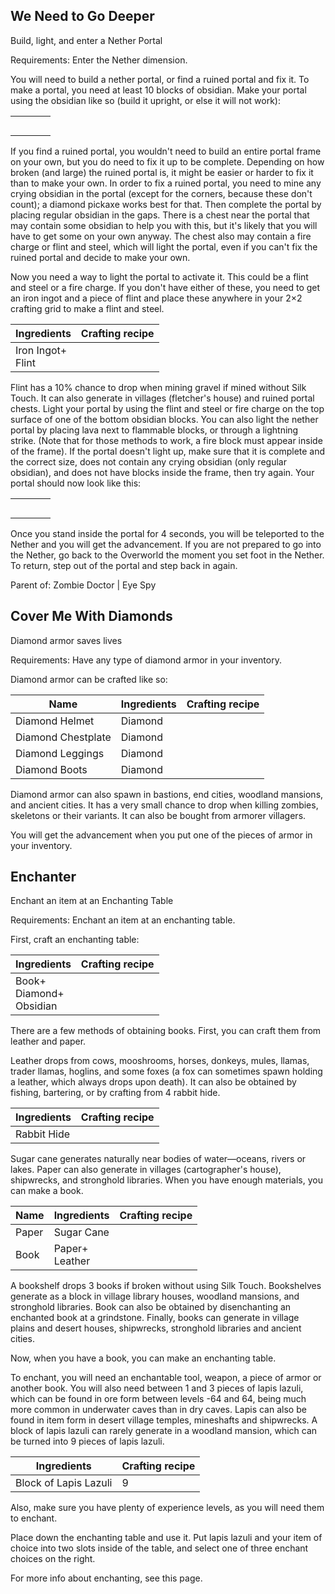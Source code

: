 ## We Need to Go Deeper
Build, light, and enter a Nether Portal

Requirements: Enter the Nether dimension.

You will need to build a nether portal, or find a ruined portal and fix it. To make a portal, you need at least 10 blocks of obsidian. Make your portal using the obsidian like so (build it upright, or else it will not work): 

|  |  |  |  |
|--|--|--|--|
|  |  |  |  |
|  |  |  |  |
|  |  |  |  |
|  |  |  |  |
|  |  |  |  |

If you find a ruined portal, you wouldn't need to build an entire portal frame on your own, but you do need to fix it up to be complete. Depending on how broken (and large) the ruined portal is, it might be easier or harder to fix it than to make your own. In order to fix a ruined portal, you need to mine any crying obsidian in the portal (except for the corners, because these don't count); a diamond pickaxe works best for that. Then complete the portal by placing regular obsidian in the gaps. There is a chest near the portal that may contain some obsidian to help you with this, but it's likely that you will have to get some on your own anyway. The chest also may contain a fire charge or flint and steel, which will light the portal, even if you can't fix the ruined portal and decide to make your own.

Now you need a way to light the portal to activate it. This could be a flint and steel or a fire charge. If you don't have either of these, you need to get an iron ingot and a piece of flint and place these anywhere in your 2×2 crafting grid to make a flint and steel.

| Ingredients           | Crafting recipe |
|-----------------------|-----------------|
| Iron Ingot+<br/>Flint |                 |

Flint has a 10% chance to drop when mining gravel if mined without Silk Touch. It can also generate in villages (fletcher's house) and ruined portal chests. Light your portal by using the flint and steel or fire charge on the top surface of one of the bottom obsidian blocks. You can also light the nether portal by placing lava next to flammable blocks, or through a lightning strike. (Note that for those methods to work, a fire block must appear inside of the frame). If the portal doesn't light up, make sure that it is complete and the correct size, does not contain any crying obsidian (only regular obsidian), and does not have blocks inside the frame, then try again. Your portal should now look like this:

|  |  |  |  |
|--|--|--|--|
|  |  |  |  |
|  |  |  |  |
|  |  |  |  |
|  |  |  |  |
|  |  |  |  |

Once you stand inside the portal for 4 seconds, you will be teleported to the Nether and you will get the advancement. If you are not prepared to go into the Nether, go back to the Overworld the moment you set foot in the Nether. To return, step out of the portal and step back in again.

Parent of: Zombie Doctor | Eye Spy

## Cover Me With Diamonds
Diamond armor saves lives

Requirements: Have any type of diamond armor in your inventory.

Diamond armor can be crafted like so:

| Name               | Ingredients | Crafting recipe |
|--------------------|-------------|-----------------|
| Diamond Helmet     | Diamond     |                 |
| Diamond Chestplate | Diamond     |                 |
| Diamond Leggings   | Diamond     |                 |
| Diamond Boots      | Diamond     |                 |

Diamond armor can also spawn in bastions, end cities, woodland mansions, and ancient cities. It has a very small chance to drop when killing zombies, skeletons or their variants. It can also be bought from armorer villagers.

You will get the advancement when you put one of the pieces of armor in your inventory.

## Enchanter
Enchant an item at an Enchanting Table

Requirements: Enchant an item at an enchanting table.

First, craft an enchanting table:

| Ingredients                     | Crafting recipe |
|---------------------------------|-----------------|
| Book+<br/>Diamond+<br/>Obsidian |                 |

There are a few methods of obtaining books. First, you can craft them from leather and paper.

Leather drops from cows, mooshrooms, horses, donkeys, mules, llamas, trader llamas, hoglins, and some foxes (a fox can sometimes spawn holding a leather, which always drops upon death). It can also be obtained by fishing, bartering, or by crafting from 4 rabbit hide.

| Ingredients | Crafting recipe |
|-------------|-----------------|
| Rabbit Hide |                 |

Sugar cane generates naturally near bodies of water—oceans, rivers or lakes. Paper can also generate in villages (cartographer's house), shipwrecks, and stronghold libraries. When you have enough materials, you can make a book.

| Name  | Ingredients        | Crafting recipe |
|-------|--------------------|-----------------|
| Paper | Sugar Cane         |                 |
| Book  | Paper+<br/>Leather |                 |

A bookshelf drops 3 books if broken without using Silk Touch. Bookshelves generate as a block in village library houses, woodland mansions, and stronghold libraries. Book can also be obtained by disenchanting an enchanted book at a grindstone. Finally, books can generate in village plains and desert houses, shipwrecks, stronghold libraries and ancient cities.

Now, when you have a book, you can make an enchanting table.

To enchant, you will need an enchantable tool, weapon, a piece of armor or another book. You will also need between 1 and 3 pieces of lapis lazuli, which can be found in ore form between levels -64 and 64, being much more common in underwater caves than in dry caves. Lapis can also be found in item form in desert village temples, mineshafts and shipwrecks. A block of lapis lazuli can rarely generate in a woodland mansion, which can be turned into 9 pieces of lapis lazuli.

| Ingredients           | Crafting recipe |
|-----------------------|-----------------|
| Block of Lapis Lazuli | 9               |

Also, make sure you have plenty of experience levels, as you will need them to enchant.

Place down the enchanting table and use it. Put lapis lazuli and your item of choice into two slots inside of the table, and select one of three enchant choices on the right. 

For more info about enchanting, see this page.


